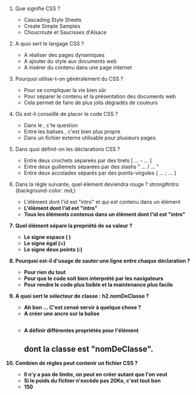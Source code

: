 1. Que signifie CSS ?

	- Cascading Style Sheets
	- Create Simple Samples
	- Choucroute et Saucisses d'Alsace

1. A quoi sert le langage CSS ?

	- A réaliser des pages dynamiques
	- A ajouter du style aux documents web
	- A insérer du contenu dans une page internet

1. Pourquoi utilise-t-on généralement du CSS ?

	- Pour se compliquer la vie bien sûr
	- Pour séparer le contenu et la présentation des documents web
	- Cela permet de faire de plus jolis dégradés de couleurs

1. Où est-il conseillé de placer le code CSS ?

	- Dans le <body>, c'te question
	- Entre les balises <head>, c'est bien plus propre
	- Dans un fichier externe utilisable pour plusieurs pages

1. Dans quoi définit-on les déclarations CSS ?

	- Entre deux crochets sépareés par des tirets [ ... - ... ]
	- Entre deux guillemets séparées par des slashs " ... / ... "
	- Entre deux accolades séparés par des points-virgules { ... ; ... }

1. Dans la règle suivante, quel élément deviendra rouge ? strong#intro {background-color: red;}

	- L'élément dont l'id est "intro" et qui est contenu dans un élément <strong>
	- L'élément <strong> dont l'id est "intro"
	- Tous les éléments <strong> contenus dans un élément dont l'id est "intro"


1. Quel élément sépare la propriété de sa valeur ?

	- Le signe espace ( )
	- Le signe égal (=)
	- Le signe deux points (:)

1. Pourquoi est-il d'usage de sauter une ligne entre chaque déclaration ?

	- Pour rien du tout
	- Pour que le code soit bien interprété par les navigateurs
	- Pour rendre le code plus lisible et la maintenance plus facile

1. A quoi sert le sélecteur de classe : h2.nomDeClasse ?

	- Ah bon ... C'est censé servir à quelque chose ?
	- A créer une ancre sur la balise <h2>
	- A définir différentes propriétés pour l'élément <h2> dont la classe est "nomDeClasse".

1. Combien de règles peut contenir un fichier CSS ?

	- Il n'y a pas de limite, on peut en créer autant que l'on veut
	- Si le poids du fichier n'excède pas 20Ko, c'est tout bon
	- 150
